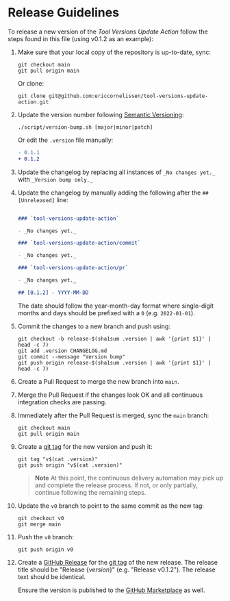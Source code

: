 <!-- SPDX-License-Identifier: CC0-1.0 -->

# Release Guidelines

To release a new version of the _Tool Versions Update Action_ follow the steps
found in this file (using v0.1.2 as an example):

1. Make sure that your local copy of the repository is up-to-date, sync:

   ```shell
   git checkout main
   git pull origin main
   ```

   Or clone:

   ```shell
   git clone git@github.com:ericcornelissen/tool-versions-update-action.git
   ```

1. Update the version number following [Semantic Versioning]:

   ```shell
   ./script/version-bump.sh [major|minor|patch]
   ```

   Or edit the `.version` file manually:

   ```diff
   - 0.1.1
   + 0.1.2
   ```

1. Update the changelog by replacing all instances of `_No changes yet._` with
   `_Version bump only._`

1. Update the changelog by manually adding the following after the
   `## [Unreleased]` line:

   ```markdown

   ### `tool-versions-update-action`

   - _No changes yet._

   ### `tool-versions-update-action/commit`

   - _No changes yet._

   ### `tool-versions-update-action/pr`

   - _No changes yet._

   ## [0.1.2] - YYYY-MM-DD

   ```

   The date should follow the year-month-day format where single-digit months
   and days should be prefixed with a `0` (e.g. `2022-01-01`).

1. Commit the changes to a new branch and push using:

   ```shell
   git checkout -b release-$(sha1sum .version | awk '{print $1}' | head -c 7)
   git add .version CHANGELOG.md
   git commit --message "Version bump"
   git push origin release-$(sha1sum .version | awk '{print $1}' | head -c 7)
   ```

1. Create a Pull Request to merge the new branch into `main`.

1. Merge the Pull Request if the changes look OK and all continuous integration
   checks are passing.

1. Immediately after the Pull Request is merged, sync the `main` branch:

   ```shell
   git checkout main
   git pull origin main
   ```

1. Create a [git tag] for the new version and push it:

   ```shell
   git tag "v$(cat .version)"
   git push origin "v$(cat .version)"
   ```

   > **Note** At this point, the continuous delivery automation may pick up and
   > complete the release process. If not, or only partially, continue following
   > the remaining steps.

1. Update the `v0` branch to point to the same commit as the new tag:

   ```shell
   git checkout v0
   git merge main
   ```

1. Push the `v0` branch:

   ```shell
   git push origin v0
   ```

1. Create a [GitHub Release] for the [git tag] of the new release. The release
   title should be "Release {_version_}" (e.g. "Release v0.1.2"). The release
   text should be identical.

   Ensure the version is published to the [GitHub Marketplace] as well.

[git tag]: https://git-scm.com/book/en/v2/Git-Basics-Tagging
[github marketplace]: https://github.com/marketplace
[github release]: https://docs.github.com/en/repositories/releasing-projects-on-github/managing-releases-in-a-repository
[semantic versioning]: https://semver.org/spec/v2.0.0.html
